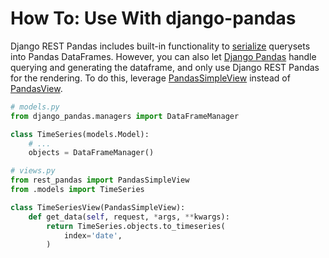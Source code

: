 # How To: Use With django-pandas

Django REST Pandas includes built-in functionality to [serialize][serializers] querysets into Pandas DataFrames.  However, you can also let [Django Pandas] handle querying and generating the dataframe, and only use Django REST Pandas for the rendering.  To do this, leverage [PandasSimpleView] instead of [PandasView].

```python
# models.py
from django_pandas.managers import DataFrameManager

class TimeSeries(models.Model):
    # ...
    objects = DataFrameManager()

```

```python
# views.py
from rest_pandas import PandasSimpleView
from .models import TimeSeries

class TimeSeriesView(PandasSimpleView):
    def get_data(self, request, *args, **kwargs):
        return TimeSeries.objects.to_timeseries(
            index='date',
        )
```

[serializers]: ../serializers/index.md
[Django Pandas]: https://github.com/chrisdev/django-pandas/
[PandasSimpleView]: ../api/PandasSimpleView.md
[PandasView]: ../api/PandasView.md
